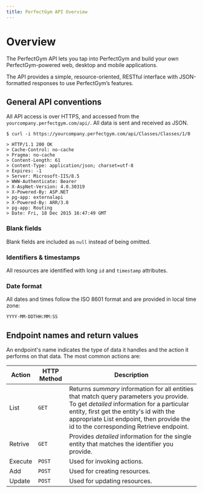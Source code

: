 ```yaml
---
title: PerfectGym API Overview
---
```


# Overview

The PerfectGym API lets you tap into PerfectGym and build your own PerfectGym-powered web, desktop and mobile applications.

The API provides a simple, resource-oriented, RESTful interface with JSON-formatted responses to use PerfectGym’s features.


## General API conventions

All API access is over HTTPS, and accessed from the `yourcompany.perfectgym.com/api/`.  All data is
sent and received as JSON.

``` command-line
$ curl -i https://yourcompany.perfectgym.com/api/Classes/Classes/1/0

> HTTP/1.1 200 OK
> Cache-Control: no-cache
> Pragma: no-cache
> Content-Length: 61
> Content-Type: application/json; charset=utf-8
> Expires: -1
> Server: Microsoft-IIS/8.5
> WWW-Authenticate: Bearer
> X-AspNet-Version: 4.0.30319
> X-Powered-By: ASP.NET
> pg-app: externalapi
> X-Powered-By: ARR/3.0
> pg-app: Routing
> Date: Fri, 18 Dec 2015 16:47:49 GMT
```

### Blank fields

Blank fields are included as `null` instead of being omitted.


### Identifiers & timestamps

All resources are identified with  long `id` and `timestamp` attributes.


### Date format

All dates and times follow the ISO 8601 format and are provided in local time zone:

    YYYY-MM-DDTHH:MM:SS



## Endpoint names and return values

An endpoint's name indicates the type of data it handles and the action it performs on that data. 
The most common actions are:

Action   | HTTP Method  | Description
---------|--------------|-----------
List     |`GET`  		| Returns _summary_ information for all entities that match query parameters you provide. To get _detailed_ information for a particular entity, first get the entity's id with the appropriate List endpoint, then provide the id to the corresponding Retrieve endpoint.
Retrive  |`GET`  		| Provides _detailed_ information for the single entity that matches the identifier you provide.
Execute	 |`POST`   		| Used for invoking actions.
Add	 	 |`POST`   		| Used for creating resources.
Update 	 |`POST`   		| Used for updating resources.


